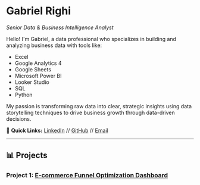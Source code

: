 # Gabriel Righi
_Senior Data & Business Intelligence Analyst_

Hello! I'm Gabriel, a data professional who specializes in building and analyzing business data with tools like:
* Excel
* Google Analytics 4
* Google Sheets
* Microsoft Power BI
* Looker Studio
* SQL
* Python

My passion is transforming raw data into clear, strategic insights using data storytelling techniques to drive business growth through data-driven decisions.

🔗 **Quick Links:** [LinkedIn](https://www.linkedin.com/in/righi/) // [GitHub](https://github.com/righi17) // [Email](mailto:gabriel.righi@hotmail.com)

---
## 📊 Projects

### Project 1: [E-commerce Funnel Optimization Dashboard](./01.md)
